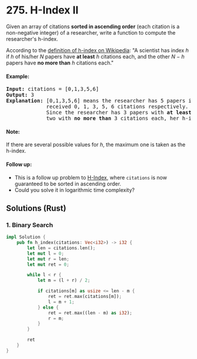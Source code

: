 # 275. H-Index II
Given an array of citations **sorted in ascending order** (each citation is a non-negative integer) of a researcher, write a function to compute the researcher's h-index.

According to the [definition of h-index on Wikipedia](https://en.wikipedia.org/wiki/H-index): "A scientist has index *h* if *h* of his/her *N* papers have **at least** *h* citations each, and the other *N − h* papers have **no more than** *h* citations each."

#### Example:
<pre>
<strong>Input:</strong> citations = [0,1,3,5,6]
<strong>Output:</strong> 3
<strong>Explanation:</strong> [0,1,3,5,6] means the researcher has 5 papers in total and each of them had 
             received 0, 1, 3, 5, 6 citations respectively. 
             Since the researcher has 3 papers with <strong>at least</strong> 3 citations each and the remaining 
             two with <strong>no more than</strong> 3 citations each, her h-index is 3.
</pre>

#### Note:
If there are several possible values for *h*, the maximum one is taken as the h-index.

#### Follow up:
* This is a follow up problem to [H-Index](https://leetcode.com/problems/h-index/description/), where `citations` is now guaranteed to be sorted in ascending order.
* Could you solve it in logarithmic time complexity?

## Solutions (Rust)

### 1. Binary Search
```Rust
impl Solution {
    pub fn h_index(citations: Vec<i32>) -> i32 {
        let len = citations.len();
        let mut l = 0;
        let mut r = len;
        let mut ret = 0;

        while l < r {
            let m = (l + r) / 2;

            if citations[m] as usize <= len - m {
                ret = ret.max(citations[m]);
                l = m + 1;
            } else {
                ret = ret.max((len - m) as i32);
                r = m;
            }
        }

        ret
    }
}
```
